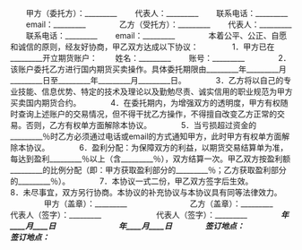 
 


　　甲方（委托方）：_________
　　代表人：_________
　　联系电话：_________
　　email：_________　　
　　乙方（受托方）：_________
　　代表人：_________
　　联系电话：_________
　　email：_________　　
　　本着公平、公正、自愿和诚信的原则，经友好协商，甲乙双方达成以下协议：　　
　　1．甲方已在_________开立期货账户：
　　姓名：_________
　　账号：_________　　
　　2．该账户委托乙方进行国内期货买卖操作。具体委托期限由_________年_________月_________日至_________年_________月_________日。　　
　　3．乙方将以自己的专业技能、信息优势、特定的技术及理论以及勤勉尽责、诚实信用的职业规范为甲方买卖国内期货合约。　　
　　4．在委托期内，为增强双方的透明度，甲方有权随时查询上述账户的交易情况，但不得干扰乙方操作，不得擅自改变乙方正常的交易。否则，乙方有权单方面解除本协议。　　
　　5．当亏损超过资金的_________％时乙方必须通过电话或email的方式通知甲方，此时甲方有权单方面解除本协议。　　
　　6．盈利分配：为保障双方的利益，以期货交易结算单为准，每达到盈利_________％以上（含_________％），双方结算一次。甲乙双方按盈利额_________的比例分配（即：甲方获取盈利部分的_________％；乙方获取盈利部分的_________％）。　　
　　7．本协议一式二份，甲乙双方签字后生效。　　
　　8．未尽事宜，双方另行协商。本协议的补充协议与本协议具有同等法律效力。
　　
　　甲方（盖章）：_________　　　　　　　　乙方（盖章）：_________　　
　　代表人（签字）：_________　　　　　　　代表人（签字）：_________　　
　　_________年____月____日　　　　　　　　_________年____月____日　　
　　签订地点：_________　　　　　　　　　　签订地点：_________ 


 


 

 
 
 
 
 
  


  
 

  


  


  
 
 
 
 

